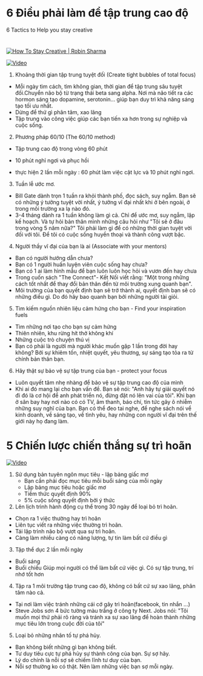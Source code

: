 # 6 Điều phải làm để tập trung cao độ
6 Tactics to Help you stay creative
# 

[![How To Stay Creative | Robin Sharma](https://img.youtube.com/vi/JTWijwdlvFA/0.jpg)](https://www.youtube.com/watch?v=JTWijwdlvFA)

[![Video](https://img.youtube.com/vi/6FgZuEcKnAg/0.jpg)](https://www.youtube.com/watch?v=6FgZuEcKnAg)

1. Khoảng thời gian tập trung tuyệt đối (Create tight bubbles of total focus)
- Mỗi ngày tìm cách, tìm không gian, thời gian để tập trung sâu tuyệt đối.Chuyển não bộ từ trạng thái beta sang alpha. Nơi mà não tiết ra các hormon sáng tạo dopamine, serotonin... giúp bạn duy trì khả năng sáng tạo tối ưu nhất.
- Dừng để thứ gì phân tâm, xao lãng
- Tập trung vào công việc giúp các bạn tiến xa hơn trong sự nghiệp và cuộc sống.

2. Phương pháp 60/10 (The 60/10 method)
- Tập trung cao độ trong vòng 60 phút
- 10 phút nghỉ ngơi và phục hồi

- thực hiện 2 lần mỗi ngày : 60 phút làm việc cật lực và 10 phút nghỉ ngơi.

3. Tuần lễ ước mơ.
- Bill Gate dành trọn 1 tuần ra khỏi thành phố, đọc sách, suy ngẫm. Bạn sẽ có những ý tưởng tuyệt vời nhất, ý tưởng vĩ đại nhất khi ở bên ngoài, ở trong môi trường xa lạ nào đó.
- 3-4 tháng dành ra 1 tuần không làm gì cả. Chỉ để ước mơ, suy ngẫm, lập kế hoạch. Và tự hỏi bản thân mình những câu hỏi như
    "Tôi sẽ ở đâu trong vòng 5 năm nữa?"
    Tôi phải làm gì để có những thời gian tuyệt vời đối với tôi.
    Để tôi có cuộc sống huyền thoại và thành công vượt bậc.

4. Người thầy vĩ đại của bạn là ai (Associate with your mentors)
-   Bạn có người hướng dẫn chưa?
- Bạn có 1 người huấn luyện viên cuộc sống hay chưa?
- Bạn có 1 ai làm hình mẫu để bạn luôn luôn học hỏi và vươn đến hay chưa
- Trong cuốn sách "The Connect"- Kết Nối viết rằng: "Một trong những cách tốt nhất để thay đổi bản thân đến từ môi trường xung quanh bạn".
- Môi trường của bạn quyết định bạn sẽ trở thành ai, quyết định bạn sẽ có những điều gì. Do đó hãy bao quanh bạn bởi những người tài giỏi.
5. Tìm kiếm nguồn nhiên liệu cảm hứng cho bạn - Find your inspiration fuels
- Tìm những nơi tạo cho bạn sự cảm hứng
- Thiên nhiên, khu rừng hít thở không khí
- Những cuộc trò chuyện thú vị
- Bạn có phải là người mà người khác muốn gặp 1 lần trong đời hay không? Bởi sự khiêm tốn, nhiệt quyết, yêu thương, sự sáng tạo tỏa ra từ chính bản thân bạn.

6. Hãy thật sự bảo vệ sự tập trung của bạn - protect your focus
- Luôn quyết tâm nhẹ nhàng để bảo vệ sự tập trung cao độ của mình
- Khi ai đó mang lại cho bạn vấn đề. Bạn sẽ nói: "Anh hãy tự giải quyết nó đi đó là cơ hội để anh phát triển nó, đừng đặt nó lên vai của tôi". Khi bạn ở sân bay hay nơi nào có có TV, âm thanh, báo chí, tin tức gây ô nhiễm những suy nghĩ của bạn. Bạn có thể đeo tai nghe, để nghe sách nói vể kinh doanh, về sáng tạo, về tình yêu, hay những con người vĩ đại trên thế giới này họ đang làm.


# 5 Chiến lược chiến thắng sự trì hoãn
[![Video](https://img.youtube.com/vi/25FpiYtSyC4/0.jpg)](https://www.youtube.com/watch?v=25FpiYtSyC4)
1. Sử dụng bản tuyên ngôn mục tiêu - lập bảng giấc mơ
    - Bạn cần phải đọc mục tiêu mỗi buổi sáng của mỗi ngày
    - Lập bảng mục tiêu hoặc giấc mơ
    - Tiềm thức quyết định 90%  
    - 5% cuộc sống quyết định bởi ý thức
2.  Lên lịch trình hành động cụ thể trong 30 ngày để loại bỏ trì hoãn. 
- Chọn ra 1 việc thường hay trì hoãn
- Liên tục viết ra những việc thường trì hoãn.
- Tái lập trình não bộ vượt qua sự trì hoãn.
- Càng làm nhiều càng có năng lượng, tự tin làm bất cứ điều gì
3. Tập thể dục 2 lần mỗi ngày
- Buổi sáng
- Buổi chiều
Giúp mọi người có thể làm bất cứ việc gì.
Có sự tập trung, trí nhớ tốt hơn

4. Tập ra 1 môi trường tập trung cao độ, không có bất cứ sự xao lãng, phân tâm nào cả. 
- Tại nơi làm việc tránh những cái cớ gây trì hoãn(facebook, tin nhắn ...)
- Steve Jobs sơn 4 bức tường màu trắng ở công ty Next. Jobs nói: "Tôi muốn mọi thứ phải rõ ràng và tránh xa sự xao lãng để hoàn thành những mục tiêu lớn trong cuộc đời của tôi" 
5. Loại bỏ những nhân tố tự phá hủy.
- Bạn không biết những gì bạn không biết.
- Tư duy tiêu cực tự phá hủy sự thành công của bạn. Sự sợ hãy.
- Lý do chính là nỗi sợ sẽ chiếm lĩnh tư duy của bạn.
- Nỗi sợ thường ko có thật. Nên làm những việc bạn sợ mỗi ngày. 
